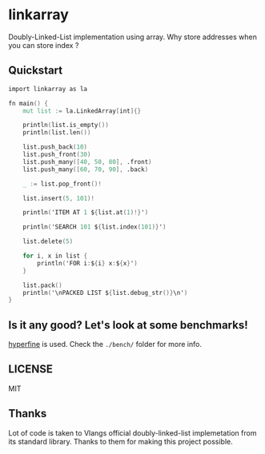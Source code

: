 # linkarray

Doubly-Linked-List implementation using array. Why store addresses when you can store index ?

## Quickstart

```v
import linkarray as la

fn main() {
	mut list := la.LinkedArray[int]{}

	println(list.is_empty())
	println(list.len())

	list.push_back(10)
	list.push_front(30)
	list.push_many([40, 50, 80], .front)
	list.push_many([60, 70, 90], .back)

	_ := list.pop_front()!

	list.insert(5, 101)!

	println('ITEM AT 1 ${list.at(1)!}')

	println('SEARCH 101 ${list.index(101)}')

	list.delete(5)

	for i, x in list {
		println('FOR i:${i} x:${x}')
	}

	list.pack()
	println('\nPACKED LIST ${list.debug_str()}\n')
}
```

## Is it any good? Let's look at some benchmarks!

[hyperfine](https://github.com/sharkdp/hyperfine) is used.
Check the `./bench/` folder for more info.

## LICENSE

MIT

## Thanks

Lot of code is taken to Vlangs official doubly-linked-list implemetation from its standard library. Thanks to them for making this project possible.